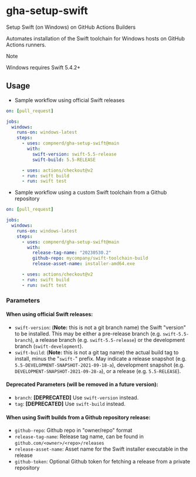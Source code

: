 # gha-setup-swift
Setup Swift (on Windows) on GitHub Actions Builders

Automates installation of the Swift toolchain for Windows hosts on GitHub Actions runners.

> [!NOTE]
> Windows requires Swift 5.4.2+

## Usage

* Sample workflow using official Swift releases

```yaml
on: [pull_request]

jobs:
  windows:
    runs-on: windows-latest
    steps:
      - uses: compnerd/gha-setup-swift@main
        with:
          swift-version: swift-5.5-release
          swift-build: 5.5-RELEASE

      - uses: actions/checkout@v2
      - run: swift build
      - run: swift test
```

* Sample workflow using a custom Swift toolchain from a Github repository

```yaml
on: [pull_request]

jobs:
  windows:
    runs-on: windows-latest
    steps:
      - uses: compnerd/gha-setup-swift@main
        with:
          release-tag-name: "20230530.2"
          github-repo: mycompany/swift-toolchain-build
          release-asset-name: installer-amd64.exe

      - uses: actions/checkout@v2
      - run: swift build
      - run: swift test
```

### Parameters

#### When using official Swift releases:
  - `swift-version`: (**Note:** this is not a git branch name) the Swift "version" to be installed. This may be either a pre-release branch (e.g. `swift-5.5-branch`), a release branch (e.g. `swift-5.5-release`) or the development branch (`swift-development`).
  - `swift-build`: (**Note:** this is not a git tag name) the actual build tag to install, minus the "`swift-`" prefix. May indicate a release snapshot (e.g. `5.5-DEVELOPMENT-SNAPSHOT-2021-09-18-a`), development snapshot  (e.g. `DEVELOPMENT-SNAPSHOT-2021-09-28-a`), or a release (e.g. `5.5-RELEASE`).

#### Deprecated Parameters (will be removed in a future version):
  - `branch`: **[DEPRECATED]** Use `swift-version` instead.
  - `tag`: **[DEPRECATED]** Use `swift-build` instead.

#### When using Swift builds from a Github repository release:
- `github-repo`: Github repo in "owner/repo" format
- `release-tag-name`: Release tag name, can be found in `github.com/<owner>/<repo>/releases`
- `release-asset-name`: Asset name for the Swift installer executable in the release
- `github-token`: Optional Github token for fetching a release from a private repository
